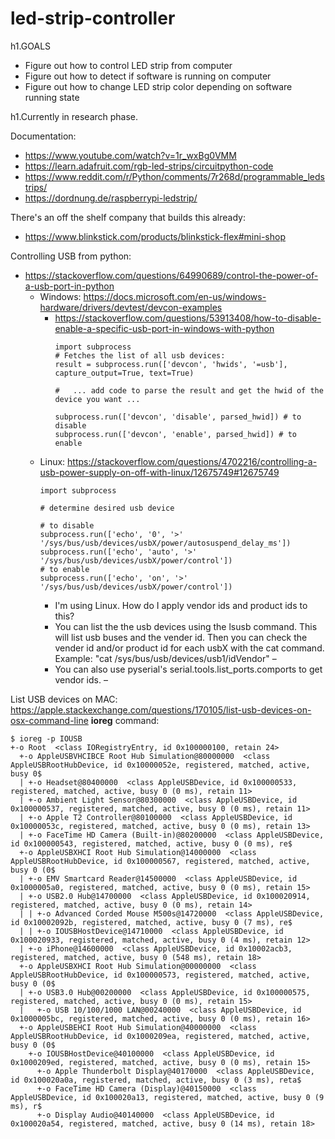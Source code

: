 # led-strip-controller
h1.GOALS
* Figure out how to control LED strip from computer 
* Figure out how to detect if software is running on computer
* Figure out how to change LED strip color depending on software running state

h1.Currently in research phase. 

Documentation:
* https://www.youtube.com/watch?v=1r_wxBg0VMM
* https://learn.adafruit.com/rgb-led-strips/circuitpython-code
* https://www.reddit.com/r/Python/comments/7r268d/programmable_ledstrips/
* https://dordnung.de/raspberrypi-ledstrip/


There's an off the shelf company that builds this already:
* https://www.blinkstick.com/products/blinkstick-flex#mini-shop


Controlling USB from python:
* https://stackoverflow.com/questions/64990689/control-the-power-of-a-usb-port-in-python
  * Windows: https://docs.microsoft.com/en-us/windows-hardware/drivers/devtest/devcon-examples
    * https://stackoverflow.com/questions/53913408/how-to-disable-enable-a-specific-usb-port-in-windows-with-python
      ```
      import subprocess
      # Fetches the list of all usb devices:
      result = subprocess.run(['devcon', 'hwids', '=usb'], 
      capture_output=True, text=True)

      #   ... add code to parse the result and get the hwid of the device you want ...

      subprocess.run(['devcon', 'disable', parsed_hwid]) # to disable
      subprocess.run(['devcon', 'enable', parsed_hwid]) # to enable
      ```
  * Linux: https://stackoverflow.com/questions/4702216/controlling-a-usb-power-supply-on-off-with-linux/12675749#12675749
     ```
     import subprocess

     # determine desired usb device

     # to disable
     subprocess.run(['echo', '0', '>' '/sys/bus/usb/devices/usbX/power/autosuspend_delay_ms']) 
     subprocess.run(['echo', 'auto', '>' '/sys/bus/usb/devices/usbX/power/control']) 
     # to enable
     subprocess.run(['echo', 'on', '>' '/sys/bus/usb/devices/usbX/power/control']) 
     ```
     * I'm using Linux. How do I apply vendor ids and product ids to this? 
     * You can list the the usb devices using the lsusb command. This will list usb buses and the vender id. Then you can check the vender id and/or product id for each usbX with the cat command. Example: "cat /sys/bus/usb/devices/usb1/idVendor" – 
     * You can also use pyserial's serial.tools.list_ports.comports to get vendor ids. – 


List USB devices on MAC: https://apple.stackexchange.com/questions/170105/list-usb-devices-on-osx-command-line
**ioreg** command:
```
$ ioreg -p IOUSB
+-o Root  <class IORegistryEntry, id 0x100000100, retain 24>
  +-o AppleUSBVHCIBCE Root Hub Simulation@80000000  <class AppleUSBRootHubDevice, id 0x10000052e, registered, matched, active, busy 0$
  | +-o Headset@80400000  <class AppleUSBDevice, id 0x100000533, registered, matched, active, busy 0 (0 ms), retain 11>
  | +-o Ambient Light Sensor@80300000  <class AppleUSBDevice, id 0x100000537, registered, matched, active, busy 0 (0 ms), retain 11>
  | +-o Apple T2 Controller@80100000  <class AppleUSBDevice, id 0x10000053c, registered, matched, active, busy 0 (0 ms), retain 13>
  | +-o FaceTime HD Camera (Built-in)@80200000  <class AppleUSBDevice, id 0x100000543, registered, matched, active, busy 0 (0 ms), re$
  +-o AppleUSBXHCI Root Hub Simulation@14000000  <class AppleUSBRootHubDevice, id 0x100000567, registered, matched, active, busy 0 (0$
  | +-o EMV Smartcard Reader@14500000  <class AppleUSBDevice, id 0x1000005a0, registered, matched, active, busy 0 (0 ms), retain 15>
  | +-o USB2.0 Hub@14700000  <class AppleUSBDevice, id 0x100020914, registered, matched, active, busy 0 (0 ms), retain 14>
  | | +-o Advanced Corded Mouse M500s@14720000  <class AppleUSBDevice, id 0x10002092b, registered, matched, active, busy 0 (7 ms), re$
  | | +-o IOUSBHostDevice@14710000  <class AppleUSBDevice, id 0x100020933, registered, matched, active, busy 0 (4 ms), retain 12>
  | +-o iPhone@14600000  <class AppleUSBDevice, id 0x10002acb3, registered, matched, active, busy 0 (548 ms), retain 18>
  +-o AppleUSBXHCI Root Hub Simulation@00000000  <class AppleUSBRootHubDevice, id 0x100000573, registered, matched, active, busy 0 (0$
  | +-o USB3.0 Hub@00200000  <class AppleUSBDevice, id 0x100000575, registered, matched, active, busy 0 (0 ms), retain 15>
  |   +-o USB 10/100/1000 LAN@00240000  <class AppleUSBDevice, id 0x1000005bc, registered, matched, active, busy 0 (0 ms), retain 16>
  +-o AppleUSBEHCI Root Hub Simulation@40000000  <class AppleUSBRootHubDevice, id 0x1000209ea, registered, matched, active, busy 0 (0$
    +-o IOUSBHostDevice@40100000  <class AppleUSBDevice, id 0x1000209ed, registered, matched, active, busy 0 (0 ms), retain 15>
      +-o Apple Thunderbolt Display@40170000  <class AppleUSBDevice, id 0x100020a0a, registered, matched, active, busy 0 (3 ms), reta$
      +-o FaceTime HD Camera (Display)@40150000  <class AppleUSBDevice, id 0x100020a13, registered, matched, active, busy 0 (9 ms), r$
      +-o Display Audio@40140000  <class AppleUSBDevice, id 0x100020a54, registered, matched, active, busy 0 (14 ms), retain 18>
  ```
